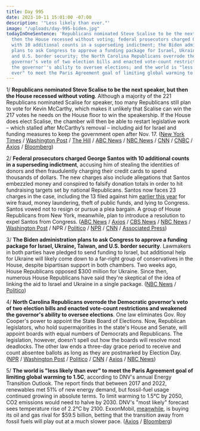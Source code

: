 ```yaml
---
title: Day 995
date: 2023-10-11 15:01:00 -07:00
description: '"Less likely than ever."'
image: "/uploads/day-995-biden.jpg"
todayInOneSentence: 'Republicans nominated Steve Scalise to be the next speaker, but
  then the House recessed without voting; federal prosecutors charged George Santos
  with 10 additional counts in a superseding indictment; the Biden administration
  plans to ask Congress to approve a funding package for Israel, Ukraine, Taiwan,
  and U.S. border security; the North Carolina Republicans overrode the Democratic
  governor’s veto of two election bills and enacted vote-count restrictions and weakened
  the governor''s ability to oversee elections; and the world is "less likely than
  ever" to meet the Paris Agreement goal of limiting global warming to 1.5C. '
---
```


1/ **Republicans nominated Steve Scalise to be the next speaker, but then the House recessed without voting**. Although a majority of the 221 Republicans nominated Scalise for speaker, too many Republicans still plan to vote for Kevin McCarthy, which makes it unlikely that Scalise can win the 217 votes he needs on the House floor to win the speakership. If the House does elect Scalise, the chamber will then be able to restart legislative work – which stalled after McCarthy’s removal – including aid for Israel and funding measures to keep the government open after Nov. 17. ([New York Times](https://www.nytimes.com/live/2023/10/11/us/house-speaker-vote-news) / [Washington Post](https://www.washingtonpost.com/politics/2023/10/11/house-speaker-vote/) / [The Hill](https://thehill.com/homenews/house/4250062-steve-scalise-wins-gop-speaker-nomination/) / [ABC News](https://abcnews.go.com/Politics/steve-scalise-nominated-gop-run-speaker/story?id=103892270) / [NBC News](https://www.nbcnews.com/politics/congress/live-blog/house-speaker-live-updates-rcna119455) / [CNN](https://www.cnn.com/politics/live-news/house-speaker-race-10-11-23/index.html) / [CNBC](https://www.cnbc.com/2023/10/11/steve-scalise-and-jim-jordan-vie-to-become-house-speaker-with-gop-set-to-vote-on-candidate.html) / [Axios](https://www.axios.com/2023/10/11/steve-scalise-republican-speaker-nominee) / [Bloomberg](https://www.bloomberg.com/news/articles/2023-10-11/republicans-nominate-steve-scalise-to-be-next-us-house-speaker?srnd=premiumhttps%3A%2F%2Fwww.wsj.com%2Fpolitics%2Frepublican-speaker-vote-jim-jordan-stevescalise-2419cbf6%3Fmod&sref=MIBMEEoj))

2/ **Federal prosecutors charged George Santos with 10 additional counts in a superseding indictment**, accusing him of stealing the identities of donors and then fraudulently charging their credit cards to spend thousands of dollars. The new charges also include allegations that Santos embezzled money and conspired to falsify donation totals in order to hit fundraising targets set by national Republicans. Santos now faces 23 charges in the case, including the 13 filed against him [earlier this year](https://whatthefuckjusthappenedtoday.com/2023/05/10/day-841/#1-george-santos-pleaded-not-guilty-t) for wire fraud, money laundering, theft of public funds, and lying to Congress. Santos vowed not to resign or pursue a plea bargain. A group of House Republicans from New York, meanwhile, plan to introduce a resolution to expel Santos from Congress. ([ABC News](https://abcnews.go.com/Politics/federal-prosecutors-file-new-charges-rep-george-santos/story?id=103875995) / [Axios](https://www.axios.com/2023/10/10/george-santos-new-federal-charges-identity-theft?stream=top) / [CBS News](https://www.cbsnews.com/news/george-santos-charged-with-conspiracy-wire-fraud-and-more/) / [NBC News](https://www.nbcnews.com/politics/congress/new-york-house-republicans-introduce-resolution-expel-rep-george-santo-rcna119917) / [Washington Post](https://www.washingtonpost.com/politics/2023/10/11/george-santos-explusion-resolution/) / NPR / [Politico](https://www.politico.com/live-updates/2023/10/11/congress/santos-shaggy-defense-plea-deal-00120918) / [NPR](https://www.npr.org/ny-republican-congressman-george-santos-faces-new-felony-charges) / [CNN](https://www.cnn.com/2023/10/10/politics/george-santos-superseding-indictment-doj/) / [Associated Press](https://apnews.com/article/george-santos-credit-card-fraud-f723e69a777b02a2e6b87595f45c21ce))

3/ **The Biden administration plans to ask Congress to approve a funding package for Israel, Ukraine, Taiwan, and U.S. border security**. Lawmakers in both parties have pledged to send funding to Israel, but additional help for Ukraine will likely come down to a far-right group of conservatives in the House, despite bipartisan support in both chambers. Two weeks ago, House Republicans opposed $300 million for Ukraine. Since then, numerous House Republicans have said they're skeptical of the idea of linking the aid to Israel and Ukraine in a single package. ([NBC News](https://www.nbcnews.com/politics/white-house/white-house-israel-ukraine-taiwan-border-funding-supplemental-request-rcna119930) / [Politico](https://www.politico.com/news/2023/10/11/congress-israel-ukraine-military-aid-00120974))

4/ **North Carolina Republicans overrode the Democratic governor’s veto of two election bills and enacted vote-count restrictions and weakened the governor's ability to oversee elections**. One law eliminates Gov. Roy Cooper's power to appoint the State Board of Elections. Now, Republican legislators, who hold supermajorities in the state's House and Senate, will appoint boards with equal numbers of Democrats and Republicans. The legislation, however, doesn’t spell out how the boards will resolve most deadlocks. The other law ends a three-day grace period to receive and count absentee ballots as long as they are postmarked by Election Day. ([NPR](https://www.npr.org/2023/10/10/1204941814/north-carolina-republican-election-laws) / [Washington Post](https://www.washingtonpost.com/politics/2023/10/10/north-carolina-republican-override-veto/) / [Politico](https://www.politico.com/news/2023/10/10/dems-file-lawsuit-challenging-republican-north-carolina-voting-law-00120773) / [CNN](https://www.cnn.com/2023/10/10/politics/north-carolina-republicans-elections-overhaul/) / [Axios](https://www.axios.com/2023/10/11/north-carolina-republicans-voting-law-democrats-lawsuit) / [NBC News](https://www.nbcnews.com/politics/elections/north-carolina-republicans-override-governors-vetoes-sweeping-election-rcna119766))

5/ **The world is "less likely than ever" to meet the Paris Agreement goal of limiting global warming to 1.5C**, according to DNV's annual Energy Transition Outlook. The report finds that between 2017 and 2022, renewables met 51% of new energy demand, but fossil-fuel usage continued growing in absolute terms. To limit warming to 1.5°C by 2050, CO2 emissions would need to halve by 2030. DNV's "most likely" forecast sees temperature rise of 2.2°C by 2100. ExxonMobil, [meanwhile](https://www.washingtonpost.com/business/2023/10/11/exxon-mobil-pioneer/), is buying its oil and gas rival for $59.5 billion, betting that the transition away from fossil fuels will play out at a much slower pace. ([Axios](https://www.axios.com/2023/10/11/climate-paris-agreement-dnv) / [Bloomberg](https://www.bloomberg.com/news/articles/2023-10-10/looming-peak-in-energy-emissions-seen-too-slow-for-net-zero-goal?sref=MIBMEEoj))